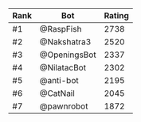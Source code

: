 Rank|Bot|Rating
---|---|---
#1|@RaspFish|2738
#2|@Nakshatra3|2520
#3|@OpeningsBot|2337
#4|@NilatacBot|2302
#5|@anti-bot|2195
#6|@CatNail|2045
#7|@pawnrobot|1872
